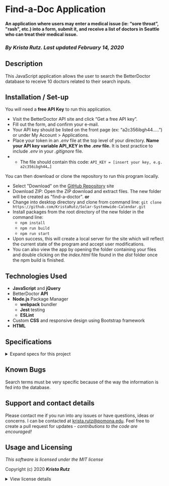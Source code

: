 # Find-a-Doc Application

#### An application where users may enter a medical issue (ie: “sore throat”, "rash", etc.) into a form, submit it, and receive a list of doctors in Seattle who can treat their medical issue.


### _By **Krista Rutz**. Last updated February 14, 2020_

## Description

This JavaScript application allows the user to search the BetterDoctor database to receive 10 doctors related to their search inputs.

## Installation / Set-up

You will need a **free API Key** to run this application.
* Visit the BetterDoctor API site and click “Get a free API key”.
* Fill out the form, and confirm your e-mail.
* Your API key should be listed on the front page (ex: “a2c356ibgh44…..”) or under My Account > Applications.
* Place your token in an _.env_ file at the top level of your directory. **Name your API key variable API_KEY in the _.env_ file.** It is best practice to include _.env_ in your _.gitignore_ file.
* * The file should contain this code: ``` API_KEY = [insert your key, e.g. a2c356ibgh44…] ```

You can then download or clone the repository to run this program locally.

* Select "Download" on the [GitHub Repository](https://github.com/KristaRutz/find-a-doctor.git) site 
* Download ZIP: Open the ZIP download and extract files. The new folder will be created as "find-a-doctor".
**or**
* Change into desktop directory and clone from command line: ```git clone https://github.com/KristaRutz/Solar-Systemwide-Calendar.git```
* Install packages from the root directory of the new folder in the command line:
  * ```npm install```
  * ```npm run build```
  * ```npm run start```
* Upon success, this will create a local server for the site which will reflect the current state of the program and accept user modifications.
* You can also view the app by opening the folder containing your files and double clicking on the _index.html_ file found in the _dist_ folder once the npm build is finished.

## Technologies Used

* **JavaScript** and **jQuery**
* BetterDoctor **API**
* **Node.js** Package Manager
  * **webpack** bundler
  * **Jest** testing
  * **ESLint**
* Custom **CSS** and responsive design using Bootstrap framework
* **HTML**

## Specifications
<details>
  <summary>Expand specs for this project</summary>

| Spec | Example Input | Expected Output |
| :-------------     | :------------- | :------------- |
||||

</details>

## Known Bugs

Search terms must be very specific because of the way the information is fed into the database.

## Support and contact details

Please contact me if you run into any issues or have questions, ideas or concerns.  I can be contacted at <krista.rutz@pomona.edu>. Feel free to create a pull request for updates - _contributions to the code are encouraged!_

## Usage and Licensing

*This software is licensed under the MIT license*

Copyright (c) 2020 **_Krista Rutz_**

<details>
  <summary>View license details</summary>

Permission is hereby granted, free of charge, to any person obtaining a copy of this software and associated documentation files (the "Software"), to deal in the Software without restriction, including without limitation the rights to use, copy, modify, merge, publish, distribute, sublicense, and/or sell copies of the Software, and to permit persons to whom the Software is furnished to do so, subject to the following conditions:

The above copyright notice and this permission notice shall be included in all copies or substantial portions of the Software.

THE SOFTWARE IS PROVIDED "AS IS", WITHOUT WARRANTY OF ANY KIND, EXPRESS OR IMPLIED, INCLUDING BUT NOT LIMITED TO THE WARRANTIES OF MERCHANTABILITY, FITNESS FOR A PARTICULAR PURPOSE AND NONINFRINGEMENT. IN NO EVENT SHALL THE AUTHORS OR COPYRIGHT HOLDERS BE LIABLE FOR ANY CLAIM, DAMAGES OR OTHER LIABILITY, WHETHER IN AN ACTION OF CONTRACT, TORT OR OTHERWISE, ARISING FROM, OUT OF OR IN CONNECTION WITH THE SOFTWARE OR THE USE OR OTHER DEALINGS IN THE SOFTWARE.
</details>
